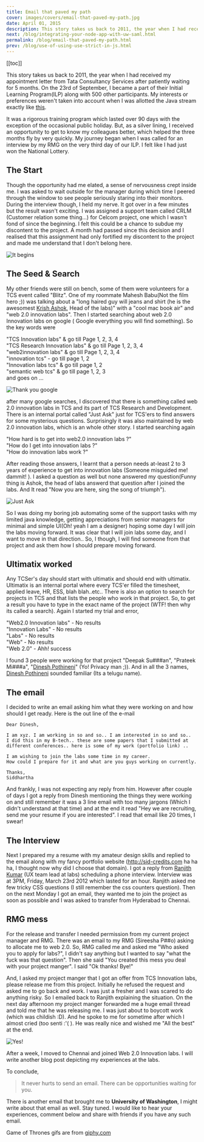 ```yaml
---
title: Email that paved my path
cover: images/covers/email-that-paved-my-path.jpg
date: April 01, 2015
description: This story takes us back to 2011, the year when I had received my appointment letter from Tata Consultancy Services after patiently waiting for 5 months. On the 23rd of September, I became a part of their Initial Learning Program(ILP) along with 500 other participants...
next: /blog/integrating-your-node-app-with-uw-saml.html
permalink: /blog/email-that-paved-my-path.html
prev: /blog/use-of-using-use-strict-in-js.html
---
```


[[toc]]

This story takes us back to 2011, the year when I had received my appointment letter from Tata Consultancy Services after patiently waiting for 5 months. On the 23rd of September, I became a part of their Initial Learning Program(ILP) along with 500 other participants. My interests or preferences weren't taken into account when I was allotted the Java stream exactly like <a href="https://www.youtube.com/embed/ZuU8fRrMvMo?rel=0&showinfo=0&autoplay=true" target="_blank">this</a>.

It was a rigorous training program which lasted over 90 days with the exception of the occasional public holiday. But, as a silver lining, I received an opportunity to get to know my colleagues better, which helped the three months fly by very quickly. My journey began when I was called for an interview by my RMG on the very third day of our ILP. I felt like I had just won the National Lottery.

## The Start

Though the opportunity had me elated, a sense of nervousness crept inside me. I was asked to wait outside for the manager during which time I peered through the window to see people seriously staring into their monitors. During the interview though, I held my nerve. It got over in a few minutes but the result wasn't exciting. I was assigned a support team called CRLM (Customer relation some thing...) for Celcom project, one which I wasn't fond of since the beginning. I felt this could be a chance to subdue my discontent to the project. A month had passed since this decision and I realised that this assignment had only fortified my discontent to the project and made me understand that I don't belong here.

![It begins](http://i.giphy.com/mxDZecDOOsWCA.gif#center)

## The Seed & Search

My other friends were still on bench, some of them were volunteers for a TCS event called "Blitz". One of my roommate Mahesh Babu(Not the film hero ;)) was talking about a "long haired guy will jeans and shirt (he is the awesomest <a href="https://twitter.com/krishashok" target="_blank">Krish Ashok</a>, Head of the labs)" with a "cool mac book air" and "web 2.0 innovation labs". Then I started searching about web 2.0 Innovation labs on google ( Google everything you will find something). So the key words were

"TCS Innovation labs" & go till Page 1, 2, 3, 4 <br>
"TCS Research Innovation labs" & go till Page 1, 2, 3, 4<br>
"web2innovation labs" & go till Page 1, 2, 3, 4<br>
"innovation tcs" - go till page 1, 2<br>
"Innovation labs tcs" & go till page 1, 2<br>
"semantic web tcs" & go till page 1, 2, 3 <br>
and goes on ...

![Thank you google](http://i.giphy.com/hC3SBLHOyIWGI.gif)

after many google searches, I discovered that there is something called web 2.0 innovation labs in TCS and its part of TCS Research and Development. There is an internal portal called "Just Ask" just for TCS'ers to find answers for some mysterious questions. Surprisingly it was also maintained by web 2.0 innovation labs, which is an whole other story. I started searching again

"How hard is to get into web2.0 innovation labs ?"<br>
"How do I get into innovation labs ?" <br>
"How do innovation labs work ?"<br>

After reading those answers, I learnt that a person needs at-least 2 to 3 years of experience to get into innovation labs (Someone misguided me! dammit! ). I asked a question as well but none answered my question(Funny thing is Ashok, the head of labs answerd that question after I joined the labs. And It read "Now you are here, sing the song of triumph").

![Just Ask](http://4.bp.blogspot.com/-kZfjf7QLb4Y/UjbhrEVgb3I/AAAAAAAAAGE/3ok5Q0NDlMo/s1600/tcs8.JPG#left)

So I was doing my boring job automating some of the support tasks with my limited java knowledge, getting appreciations from senior managers for minimal and simple UI(Oh! yeah I am a designer) hoping some day I will join the labs moving forward. It was clear that I will join labs some day, and I want to move in that direction.. So, I though, I will find someone from that project and ask them how I should prepare moving forward.

## Ultimatix worked

Any TCSer's day should start with ultimatix and should end with ultimatix. Ultimatix is an internal portal where every TCS'er filled the timesheet, applied leave, HR, ESS, blah blah..etc.. There is also an option to search for projects in TCS and that lists the people who work in that project. So, to get a result you have to type in the exact name of the project (WTF! then why its called a search). Again I started my trial and error,

"Web2.0 Innovation labs" - No results <br>
"Innovation Labs" - No results <br>
"Labs" - No results <br>
"Web" - No results <br>
"Web 2.0" - Ahh! success

I found 3 people were working for that project "Deepak Su###an", "Prateek Mi###a", "<a href="https://twitter.com/dineshweb" target="_blank">Dinesh Pothineni</a>" (Yo! Privacy man ;)). And in all the 3 names, <a href="https://twitter.com/dineshweb" target="_blank">Dinesh Pothineni</a> sounded familiar (Its a telugu name).

## The email

I decided to write an email asking him what they were working on and how should I get ready. Here is the out line of the e-mail

```
Dear Dinesh,

I am xyz. I am working in so and so.. I am interested in so and so..
I did this in my B-tech.. these are some papers that I submitted at
different conferences.. here is some of my work (portfolio link) ..

I am wishing to join the labs some time in my career.
How could I prepare for it and what are you guys working on currently.

Thanks,
Siddhartha
```

And frankly, I was not expecting any reply from him. However after couple of days I got a reply from Dinesh mentioning the things they were working on and still remember it was a 3 line email with too many jargons (Which I didn't understand at that time) and at the end it read "Hey we are recruiting, send me your resume if you are interested". I read that email like 20 times, I swear!

## The Interview

Next I prepared my a resume with my amateur design skills and replied to the email along with my fancy portfolio website (http://sid-credits.com ha ha ha, I thought now why did I choose that domain). I got a reply from <a href="https://twitter.com/mysticpixels" target="_blank"> Ranjith Kumar</a> (UX team lead at labs) scheduling a phone interview. Interview was at 3PM, Friday, March 23rd 2012 which lasted for an hour. Ranjith asked me few tricky CSS questions (I still remember the css counters question). Then on the next Monday I got an email, they wanted me to join the project as soon as possible and I was asked to transfer from Hyderabad to Chennai.

## RMG mess

For the release and transfer I needed permission from my current project manager and RMG. There was an email to my RMG (Sireesha P##o) asking to allocate me to web 2.0. So, RMG called me and asked me "Who asked you to apply for labs?", I didn't say anything but I wanted to say "what the fuck was that question". Then she said "You created this mess you deal with your project manger". I said "Ok thanks! Bye!"

And, I asked my project manger that I got an offer from TCS Innovation labs, please release me from this project. Initially he refused the request and asked me to go back and work. I was just a fresher and I was scared to do anything risky. So I emailed back to Ranjith explaining the situation. On the next day afternoon my project manger forwarded me a huge email thread and told me that he was releasing me. I was just about to boycott work (which was childish :D). And he spoke to me for sometime after which I almost cried (too senti :'( ). He was really nice and wished me "All the best" at the end.

![Yes!](http://i.giphy.com/8g4D5X4G4IVwY.gif#center)

After a week, I moved to Chennai and joined Web 2.0 Innovation labs. I will write another blog post depicting my experiences at the labs.

To conclude,

> It never hurts to send an email. There can be opportunities waiting for you.

There is another email that brought me to **University of Washington**, I might write about that email as well. Stay tuned. I would like to hear your experiences, comment below and share with friends if you have any such email.

Game of Thrones gifs are from <a href="http://giphy.com/" target="_blank">giphy.com</a>
